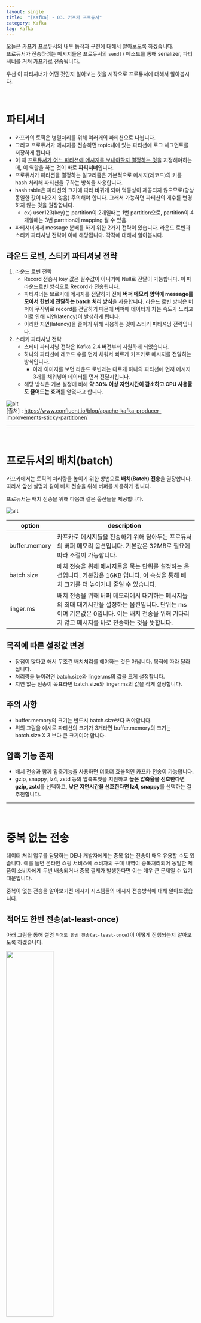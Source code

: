 ```yaml
---
layout: single
title:  "[Kafka] - 03. 카프카 프로듀서"
category: Kafka
tag: Kafka
---
```


오늘은 카프카 프로듀서의 내부 동작과 구현에 대해서 알아보도록 하겠습니다.  
프로듀서가 전송하려는 메시지들은 프로듀서의 `send()` 메소드를 통해 serializer, 파티셔너를 거쳐 카프카로 전송됩니다.  

우선 이 파티셔너가 어떤 것인지 알아보는 것을 시작으로 프로듀서에 대해서 알아봅시다.  

<br>

# 파티셔너
- 카프카의 토픽은 병렬처리를 위해 여러개의 파티션으로 나뉩니다. 
- 그리고 프로듀서가 메시지를 전송하면 topic내에 있는 파티션에 로그 세그먼트를 저장하게 됩니다. 
- 이 때 <u>프로듀서가 어느 파티션에 메시지를 보내야할지 결정하는 것</u>을 지정해야하는데, 이 역할을 하는 것이 바로 **파티셔너**입니다.
- 프로듀서가 파티션을 결정하는 알고리즘은 기본적으로 메시지(레코드)의 키를 hash 처리해 파티션을 구하는 방식을 사용합니다. 
- hash table은 파티션의 크기에 따라 바뀌게 되며 멱등성이 제공되지 않으므로(항상 동일한 값이 나오지 않음) 주의해야 합니다. 그래서 가능하면 파티션의 개수를 변경하지 않는 것을 권장합니다. 
  - ex) user123(key)는 partition이 2개일때는 1번 partition으로, partition이 4개일때는 3번 partition에 mapping 될 수 있음.
- 파티셔너에서 message 분배를 하기 위한 2가지 전략이 있습니다. 라운드 로빈과 스티키 파티셔닝 전략이 이에 해당됩니다. 각각에 대해서 알아봅시다.

## 라운드 로빈, 스티키 파티셔닝 전략
1. 라운드 로빈 전략
   - Record 전송시 key 값은 필수값이 아니기에 Null로 전달이 가능합니다. 이 때 라운드로빈 방식으로 Record가 전송됩니다. 
   - 파티셔너는 브로커에 메시지를 전달하기 전에 **버퍼 메모리 영역에 message를 모아서 한번에 전달하는 batch 처리 방식**을 사용합니다. 라운드 로빈 방식은 버퍼에 무작위로 record를 전달하기 때문에 버퍼에 데이터가 차는 속도가 느리고 이로 인해 지연(latency)이 발생하게 됩니다.
   - 이러한 지연(latency)을 줄이기 위해 사용하는 것이 스티키 파티셔닝 전략입니다.
2. 스티키 파티셔닝 전략
   - 스티미 파티셔닝 전략은 Kafka 2.4 버전부터 지원하게 되었습니다.
   - 하나의 파티션에 레코드 수를 먼저 채워서 빠르게 카프카로 메시지를 전달하는 방식입니다. 
     - 아래 이미지를 보면 라운드 로빈과는 다르게 하나의 파티션에 먼저 메시지 3개를 채워넣어 데이터를 먼저 전달시킵니다.
   - 해당 방식은 기본 설정에 비해 **약 30% 이상 지연시간이 감소하고 CPU 사용률도 줄어드는 효과**를 얻었다고 합니다.


![alt](https://cdn.confluent.io/wp-content/uploads/sticky-partitioner-strategy.png)  
[출처] : <https://www.confluent.io/blog/apache-kafka-producer-improvements-sticky-partitioner/>

----
<br>

# 프로듀서의 배치(batch)
카프카에서는 토픽의 처리량을 높이기 위한 방법으로 **배치(Batch) 전송**을 권장합니다. 따라서 앞선 설명과 같이 배치 전송을 위해 버퍼를 사용하게 됩니다.

프로듀서는 배치 전송을 위해 다음과 같은 옵션들을 제공합니다.

![alt](../../assets/images/2022-03-31-kafka-producer/producer_batch_architect.png)

|option|description|
|----|----|
|buffer.memory|카프카로 메시지들을 전송하기 위해 담아두는 프로듀서의 버퍼 메모리 옵션입니다. 기본값은 32MB로 필요에 따라 조절이 가능합니다.|
|batch.size|배치 전송을 위해 메시지들을 묶는 단위를 설정하는 옵션입니다. 기본값은 16KB 입니다. 이 속성을 통해 배치 크기를 더 높이거나 줄일 수 있습니다.|
|linger.ms|배치 전송을 위해 버퍼 메모리에서 대기하는 메시지들의 최대 대기시간을 설정하는 옵션입니다. 단위는 ms이며 기본값은 0입니다. 이는 배치 전송을 위해 기다리지 않고 메시지를 바로 전송하는 것을 뜻합니다.|

## 목적에 따른 설정값 변경
- 장점이 많다고 해서 무조건 배치처리를 해야하는 것은 아닙니다. 목적에 따라 달라집니다.
- 처리량을 높이려면 batch.size와 linger.ms의 값을 크게 설정합니다.
- 지연 없는 전송이 목표라면 batch.size와 linger.ms의 값을 작게 설정합니다.

## 주의 사항
- buffer.memory의 크기는 반드시 batch.size보다 커야합니다. 
- 위의 그림을 예시로 파티션의 크기가 3개라면 buffer.memory의 크기는 batch.size X 3 보다 큰 크기여야 합니다.

## 압축 기능 존재
- 배치 전송과 함께 압축기능을 사용하면 더욱더 효율적인 카프카 전송이 가능합니다.
- gzip, snappy, lz4, zstd 등의 압축포맷을 지원하고 **높은 압축율을 선호한다면 gzip, zstd**를 선택하고, **낮은 지연시간을 선호한다면 lz4, snappy**를 선택하는 걸 추천합니다.

---
<br>

# 중복 없는 전송
데이터 처리 업무를 담당하는 DE나 개발자에게는 중복 없는 전송이 매우 유용할 수도 있습니다. 예를 들면 온라인 쇼핑 서비스에 소비자의 구매 내역이 중복처리되어 동일한 제품이 소비자에게 두번 배송되거나 중복 결제가 발생한다면 이는 매우 큰 문제일 수 있기 때문입니다.

중복이 없는 전송을 알아보기전 메시지 시스템들의 메시지 전송방식에 대해 알아보겠습니다.

## 적어도 한번 전송(at-least-once)
아래 그림을 통해 설명 `적어도 한번 전송(at-least-once)`이 어떻게 진행되는지 알아보도록 하겠습니다.  

<img src = '../../assets/images/2022-03-31-kafka-producer/at_least_once_transfer_image.png' width = '50%'>

1. 프로듀서가 브로커의 특정 토픽으로 message1을 전송합니다.
2. 브로커는 message1을 기록하고, 잘받았다는 ACK를 프로듀서에게 응답합니다.
3. 브로커의 ACK를 받은 프로듀서는 다음 메시지인 message2를 브로커에게 전송합니다.
4. 브로커는 **message2를 기록**하고, 잘받았다는 ACK를 프로듀서에게 전송하려고 합니다. <u>하지만 네트워크 오류 또는 브로커 장애가 발생하여 결국 프로듀서는 message2에 대한 ACK를 받지 못합니다.</u>
5. message2를 전송한 후 브로커로부터 ACK를 받지 못한 프로듀서는 브로커가 message2를 받지 못했다고 판단해 message2를 재전송합니다.

현 상황을 다시 정리해보면 프로듀서 입장에서는 브로커가 메시지를 저장하고 ACK만 전송하지 못한건지, 메시지를 저장하지 못해서 ACK를 전송하지 않은 것인지는 정확히 알 수 없습니다. 

하지만 message2에 대한 ACK를 받지 못한 프로듀서는 `적어도 한번 전송` 방식에 따라 메시지를 다시한번 전송하게 됩니다. 그래서 **브로커에 message2가 이미 기록되어 있는 상태라면 한번 더 message2를 받게 되어 중복이 발생할 수도 있습니다.**

<br>

## 최대 한번 전송(at-most-once)
`최대 한번 전송`에서는 앞선 방식과 다르게 message2가 유실되었든 되지 않았든 신경쓰지 않고 곧바로 다음 message를 보내게 됩니다.  

위의 방식과의 차이로는 <u>message2의 ACK를 받지 못했음에도 불구하고 message3을 바로 전송</u>하는 것을 알 수 있습니다.  

**이 경우 중복은 발생하지 않으나 message가 유실될 수도 있습니다.**  
대량 로그 수집을 하거나 IOT 같은 환경에서 사용하곤 합니다.

<img src = '../../assets/images/2022-03-31-kafka-producer/at_most_once_transfer_image.png' width = '50%'>

<br>

## 중복 없는 전송

중복 없는 전송과정은 앞선 최소 한번 전송과 동일합니다.  
하지만 프로듀서가 message2를 다시 전송한 후 브로커의 동작에 차이가 있습니다.

**프로듀서가 재전송한 message2의 헤더에서 PID(0)와 message번호(1)을 비교해 message2가 이미 Borkder에 저장되어 있는 것을 확인한 브로커는 메시지를 중복 저장하지 않고 ACK**만 보내게 됩니다. 

이러한 브로커의 동작 덕분에 message는 중복을 피할 수 있게 됩니다.

<img src = '../../assets/images/2022-03-31-kafka-producer/no_dup_trasnfer.png' width = '50%'>

PID는 사용자가 별도로 생성하는 것이 아닌 프로듀서에 의해 자동으로 생성되며 이 PID는 프로듀서와 카프카 사이에서 내부적으로만 이용되므로 사용자에게 별도로 노출되지 않습니다. 또한 메시지마다 부여되는 시퀀스 번호는 0번부터 시작해 순차적으로 증가합니다.  

프로듀서에서 시퀀스 번호를 메시지마다 순차적으로 증가시키는 방법과 동일하게, **브로커에서도 기록되는 메시지들에 대해 시퀀스 번호**를 증가시킵니다.

따라서 프로듀서가 보낸 메시지의 시퀀스 번호가 <u>브로커가 갖고 있는 시퀀스 번호보다 정확하게 하나 큰 경우가 아니라면, 브로커는 프로듀서의 메시지를 저장하지 않습니다.</u>

이렇게 <u>메시지 중복을 피하기 위해 사용하는 PID와 시퀀스 번호 정보는 브로커의 메모리에 유지되고 리플리케이션 로그</u>에도 저장됩니다. 따라서 예기치 못한 브로커의 장애 등으로 리더가 변경되는 일이 발생하더라도 **새로운 리더가 PID와 시퀀스 번호를 정확히 알 수 있으므로 중복 없는 메시지 전송이 가능합니다.**

이러한 사항은 결국 오버헤드가 존재할 수 밖에 없는데, 단순한 숫자 필드만 추가하는 방식으로 구현되었기 때문에 생각보다 높은 편은 아닙니다.  
confluent의 글에 따르면 기존 대비 최대 약20% 정도만 성능이 감소했다고 합니다.  

그래서 프로듀서 전송 성능에 그다지 민감하지 않은 상황에서 중복 없는 메시지 전송이 필요하다면 이 방식을 적용할 것을 권장합니다. 

## 중복없는 전송을 위한 프로듀서 설정

|option|value|description|
|----|----|----|
|enable.idempotence|true|프로듀서가 중복없는 전송을 허용할지 결정하는 option. 기본 값 false. true로 변경시 다음에 나오는 옵션들도 반드시 변경해야 함. 그렇지 않으면 ConfigException 발생.|
|max.in.flight.requests.per.connection|1~5|ACK를 받지 않은 상태에서 하나의 커넥션에서 보낼 수 있는 최대 요청수. 기본값은 5이며, 5이하로 설정해야 함.|
|acks|all|프로듀서 acks와 관련 옵션으로 기본값은 1이며, all로 설정해야 함.|
|retries|5|ack를 받지 못한 경우 재시도를 해야하므로 0보다 큰값으로 설정해야 함.|


----
<br>

# 정확히 한번 전송 (exactly-once)
데이터 처리나 가공 작업을 하는 대부분의 사람들은 데이터 파이프라인에서 메시지 중복이나 손실이 발생하지 않기를 원합니다.  
가장 이상적인 상황이라면 모든 메시지를 정확히 한번 처리해주기를 원합니다.  

은행의 사례로 들면 A 계좌에서 B 계좌로 돈을 송금한다면, A 계좌의 출금 이벤트와 B 계좌의 입금 이벤트 두가지로 나눌 수 있습니다.  
만약 출금 이벤트가 중복되어 두 차례 발생하거나, 출금 이벤트는 유실되고 입금 이벤트만 처리된다면 은행은 매우 곤란한 상황에 빠지게 됩니다.  

이처럼 애플리케이션에서 중복 없는 전송 혹은 정확히 한번 처리하는 기능을 제공한다면 개발자의 입장에서는 매우 반가운 일이 될 것 입니다.

그러나 이러한 정확히 한번 처리는 애플리케이션에서 구현하기 굉장히 어렵습니다.  
또 메시지를 처리하다보면 예상하기 힘든 다양한 변수들이 발생할 수 있어서 여러 조건이 붙게 됩니다.

카프카에서의 **정확히 한 번 전송(exactly-once)의 개념은 트랜잭션과 같은 프로세스 처리**를 뜻하며, 중복 없는 전송은 정확히 한 번 전송의 일부 기능이라 할 수 있습니다.

이 처리를 위한 별도의 프로세스를 **트랜잭션 API**라고 부릅니다.  
이러한 방식이 어떻게 구현되는지 살펴봅시다. 

## Transaction Design
프로듀서가 카프카로 정확히 한번 방식으로 메시지를 전송할때, 프로듀서가 보내는 메시지들은 원자적으로(atomic)하게 처리되어 전송에 성공하거나 실패합니다.  

구성 요소로는 다음과 같은 것들이 존재합니다.

- Transaction Coordinator : 프로듀서에 의해 전송된 메시지를 관리하고 현재 트랜잭션의 상태를 관리합니다. 주 역할을 Producer ID와 transactional.id를 매핑하고 해당 트랜잭션 전체를 관리하는 역할입니다. 
- __transaction_state : transaction 관리를 위한 카프카 내부 토픽입니다. 관련된 로그를 기록하기 위한 토픽이며 프로듀서가 직접 기록하지는 않고, 프로듀서가 Transaction Coordinator에 알리고, Transaction Coordinator가 직접 로그를 write하는 방식으로 관리됩니다.
- Control message : 트랜잭션을 사용하면 메시지가 정상적으로 커밋된 것인지, 실패된 것인지 식별할 수 있어야 합니다. 카프카에서는 이를 식별하기 위한 정보로서 control message라는 것을 사용합니다. payload에는 message의 value는 포함되지 않고 애플리케이션에 노출되지 않습니다. 컨트롤 메시지는 오직 브로커와 클라이언트 통신에서만 사용됩니다.

**Transaction ID는 프로듀서 별로 고유하게 설정되어야 합니다.** 만약 2개의 프로듀서가 있다면 이 두 프로듀서는 서로 다른 TransactionID를 가져야 합니다.

<u>Java 코드를 예시로 들면 Producer에서 아래와 같이 Trasnaction ID를 설정할 수 있는데, 
이 값은 프로듀서별로 고유해야 합니다.</u>

```java
props.setProperty(ProducerConfig.TRASACTIONAL_ID_CONFIG, "peter-transaction-01");
```

## 트랜잭션 API 동작 순서
1. 트랜잭션 코디네이터 찾기
   - 트랜잭션 코디네이터는 브로커에 위치합니다. 
   - 트랜잭션 코디네이터가 존재하지 않는다면 신규 트랜잭션 코디네이터를 생성합니다.
   - __transaction_state 토픽의 파티션 번호는 transactional.id를 기반으로 해시하여 결정되는데, 이 파티션의 리더가 있는 브로커가 트랜잭션 코디네이터의 브로커로 최종 선정됩니다.
   - 이는 transactional.id가 정확히 하나의 코디네이터만 갖고 있다는 의미와도 같습니다.
2. 프로듀서 초기화 동작
   - `InitTransactions()` 메소드를 이용해 트랜잭션 전송을 위한 InitPidRequest를 트랜잭션 코디네이터로 보냄.
   - 트랜잭션 코디네이터는 TID, PID를 매핑하고 해당 정보를 트랜잭션 로그에 기록.
   - 그런 다음 PID 에포크(epoch)를 한 단계 올리는 동작을 하게되고, PID 에포크가 올라감에 따라 이전의 동일한 PID와 이전 에포크에 대한 쓰기 요청은 무시.
3. 트랜잭션 시작
   - `beginTransaction()` 메소드를 이용해 새로운 트랜잭션의 시작을 알림.
   - 트랜잭션 코디네이터 관점에서는 첫 번째 레코드가 전송될때까지 트랜잭션이 시작된 것은 아님.
4. 트랜잭션 상태 추가
   - 트랜잭션 코디네이터에는 PID-PartitionIndex를 쌍으로 키를 만들어 status log를 write함.
   - 최초 status는 Ongoing 상태로 입력됨.
5. 메시지 전송
   - 다른 브로커에 위치한 message 전용 Leader Partition에 write.
6. 트랜잭션 종료 요청 동작
   - 메시지 전송을 완료한 프로듀서는 commitTransaction() 혹은 abortTransaction() 메소드 중 하나를 반드시 호출해야함. 
   - 완료시 트랜잭션 코디네이터는 PrepareCommit 혹은 PrepareAbort로 추가 기록. 
   - 완료 후 사용자 토픽에 커밋 표시를 기록함.
7. 트랜잭션 완료
   - 트랜잭션 코디네이터는 완료됨(Committed)이라고 트랜잭션 로그에 기록 후, 프로듀서에 알림.

<br>

# 참고자료
- 《실전 카프카 개발부터 운영까지》- 고승범 지음